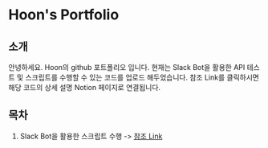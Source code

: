# Hoon's Portfolio

## 소개
안녕하세요. Hoon의 github 포트폴리오 입니다.
현재는 Slack Bot을 활용한 API 테스트 및 스크립트를 수행할 수 있는 코드를 업로드 해두었습니다.
참조 Link를 클릭하시면 해당 코드의 상세 설명 Notion 페이지로 연결됩니다.

## 목차
1. Slack Bot을 활용한 스크립트 수행
 -> [참조 Link]([https://hoonp.notion.site/Slack-Bot-425e778ef08849ffaf6d636b9e2353cc?pvs=4](https://qahoon.notion.site/Slack-Bot-6696a7c420164fe3ba01bce8bbdce6cf?pvs=4))

